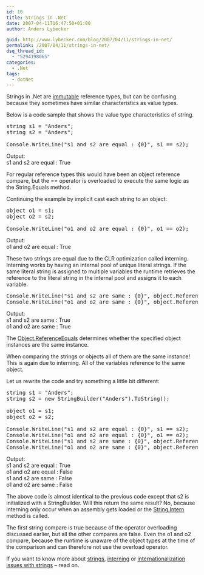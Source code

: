 ```yaml
---
id: 10
title: Strings in .Net
date: 2007-04-11T16:47:50+01:00
author: Anders Lybecker

guid: http://www.lybecker.com/blog/2007/04/11/strings-in-net/
permalink: /2007/04/11/strings-in-net/
dsq_thread_id:
  - "5294198065"
categories:
  - .Net
tags:
  - dotNet
---
```

Strings in .Net are [immutable](http://en.wikipedia.org/wiki/Immutable_object) reference types, but can be confusing because they sometimes have similar characteristics as value types.

Below is a code sample that shows the value type characteristics of string.

<pre class="brush: csharp; title: ; notranslate" title="">string s1 = "Anders";
string s2 = "Anders";

Console.WriteLine("s1 and s2 are equal : {0}", s1 == s2);
</pre>

Output:  
s1 and s2 are equal : True

For regular reference types this would have been an object reference compare, but the == operator is overloaded to execute the same logic as the String.Equals method.

Continuing the example by implicit cast each string to an object:

<pre class="brush: csharp; title: ; notranslate" title="">object o1 = s1;
object o2 = s2;

Console.WriteLine("o1 and o2 are equal : {0}", o1 == o2);
</pre>

Output:  
o1 and o2 are equal : True

These two strings are equal due to the CLR optimization called interning. Interning works by having an internal pool of unique literal strings. If the same literal string is assigned to multiple variables the runtime retrieves the reference to the literal string in the internal pool and assigns it to each variable.

<pre class="brush: csharp; title: ; notranslate" title="">Console.WriteLine("s1 and s2 are same : {0}", object.ReferenceEquals(s1, s2));
Console.WriteLine("o1 and o2 are same : {0}", object.ReferenceEquals(o1, o2));
</pre>

Output:  
s1 and s2 are same : True  
o1 and o2 are same : True

The [Object.ReferenceEquals](http://msdn2.microsoft.com/en-us/library/system.object.referenceequals.aspx) determines whether the specified object instances are the same instance.

When comparing the strings or objects all of them are the same instance! This is again due to interning. All of the variables reference to the same object.

Let us rewrite the code and try something a little bit different:

<pre class="brush: csharp; title: ; notranslate" title="">string s1 = "Anders";
string s2 = new StringBuilder("Anders").ToString();

object o1 = s1;
object o2 = s2;

Console.WriteLine("s1 and s2 are equal : {0}", s1 == s2);
Console.WriteLine("o1 and o2 are equal : {0}", o1 == o2);
Console.WriteLine("s1 and s2 are same : {0}", object.ReferenceEquals(s1, s2));
Console.WriteLine("o1 and o2 are same : {0}", object.ReferenceEquals(o1, o2));
</pre>

Output:  
s1 and s2 are equal : True  
o1 and o2 are equal : False  
s1 and s2 are same : False  
o1 and o2 are same : False

The above code is almost identical to the previous code except that s2 is initialized with a StringBuilder. Will this return the same result? No, because interning only occur when an assembly gets loaded or the [String.Intern](http://msdn2.microsoft.com/en-us/library/system.string.intern.aspx) method is called.

The first string compare is true because of the operator overloading discussed earlier, but all the other compares are false. Even the o1 and o2 compare, because the runtime is unaware of the object types at the time of the comparison and can therefore not use the overload operator.

If you want to know more about [strings](http://www.yoda.arachsys.com/csharp/strings.html), [interning](https://blogs.msdn.com/cbrumme/archive/2003/04/22/51371.aspx) or [internationalization issues with strings](http://msdn2.microsoft.com/en-us/library/ms973919.aspx) – read on.